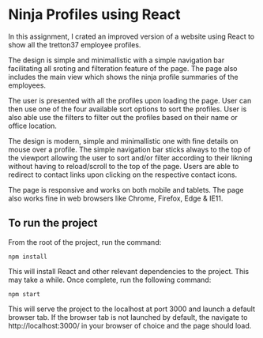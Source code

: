 # Ninja Profiles using React

In this assignment, I crated an improved version of a website using React to show all the tretton37 employee profiles.

The design is simple and minimallistic with a simple navigation bar facilitating all sroting and filteration feature of the page. The page also includes the main view which shows the ninja profile summaries of the employees.

The user is presented with all the profiles upon loading the page. User can then use one of the four available sort options to sort the profiles. User is also able use the filters to filter out the profiles based on their name or office location.

The design is modern, simple and minimallistic one with fine details on mouse over a profile. The simple navigation bar sticks always to the top of the viewport allowing the user to sort and/or filter according to their likning without having to reload/scroll to the top of the page. Users are able to redirect to contact links upon clicking on the respective contact icons.

The page is responsive and works on both mobile and tablets. The page also works fine in web browsers like Chrome, Firefox, Edge & IE11.

## To run the project

From the root of the project, run the command:

```
npm install
```

This will install React and other relevant dependencies to the project. This may take a while. Once complete, run the following command:

```
npm start
```

This will serve the project to the localhost at port 3000 and launch a default browser tab. If the browser tab is not launched by default, the navigate to http://localhost:3000/ in your browser of choice and the page should load.
